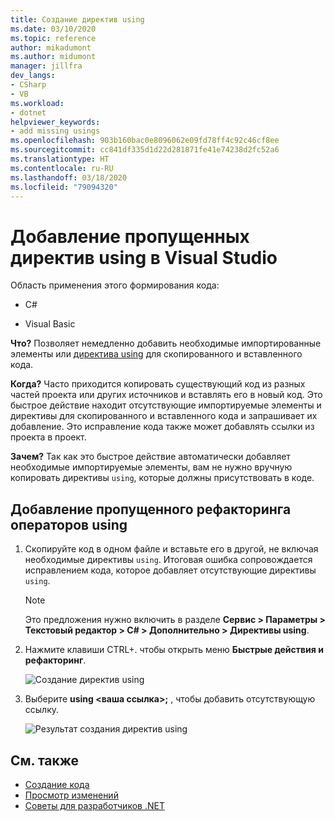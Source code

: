 ```yaml
---
title: Создание директив using
ms.date: 03/10/2020
ms.topic: reference
author: mikadumont
ms.author: midumont
manager: jillfra
dev_langs:
- CSharp
- VB
ms.workload:
- dotnet
helpviewer_keywords:
- add missing usings
ms.openlocfilehash: 903b160bac0e8096062e09fd78ff4c92c46cf8ee
ms.sourcegitcommit: cc841df335d1d22d281871fe41e74238d2fc52a6
ms.translationtype: HT
ms.contentlocale: ru-RU
ms.lasthandoff: 03/18/2020
ms.locfileid: "79094320"
---
```

# <a name="add-missing-usings-in-visual-studio"></a>Добавление пропущенных директив using в Visual Studio

Область применения этого формирования кода:

- C#

- Visual Basic

**Что?** Позволяет немедленно добавить необходимые импортированные элементы или [директива using](/dotnet/csharp/language-reference/keywords/using-directive) для скопированного и вставленного кода.

**Когда?** Часто приходится копировать существующий код из разных частей проекта или других источников и вставлять его в новый код. Это быстрое действие находит отсутствующие импортируемые элементы и директивы для скопированного и вставленного кода и запрашивает их добавление. Это исправление кода также может добавлять ссылки из проекта в проект.

**Зачем?** Так как это быстрое действие автоматически добавляет необходимые импортируемые элементы, вам не нужно вручную копировать директивы `using`, которые должны присутствовать в коде.

## <a name="add-missing-usings-refactoring"></a>Добавление пропущенного рефакторинга операторов using

1. Скопируйте код в одном файле и вставьте его в другой, не включая необходимые директивы `using`. Итоговая ошибка сопровождается исправлением кода, которое добавляет отсутствующие директивы `using`.

    > [!NOTE]
    > Это предложения нужно включить в разделе **Сервис > Параметры > Текстовый редактор > C# > Дополнительно > Директивы using**.

2. Нажмите клавиши CTRL+. чтобы открыть меню **Быстрые действия и рефакторинг**.

    ![Создание директив using](media/generate-using-codefix.png)

3. Выберите **using \<ваша ссылка\>;** , чтобы добавить отсутствующую ссылку.

    ![Результат создания директив using](media/generate-using-result.png)

## <a name="see-also"></a>См. также

- [Создание кода](../code-generation-in-visual-studio.md)
- [Просмотр изменений](../../ide/preview-changes.md)
- [Советы для разработчиков .NET](../csharp-developer-productivity.md)
